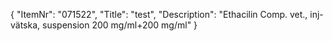 {
  "ItemNr": "071522",
  "Title": "test",
  "Description": "Ethacilin Comp. vet., inj-vätska, suspension 200 mg/ml+200 mg/ml"
}